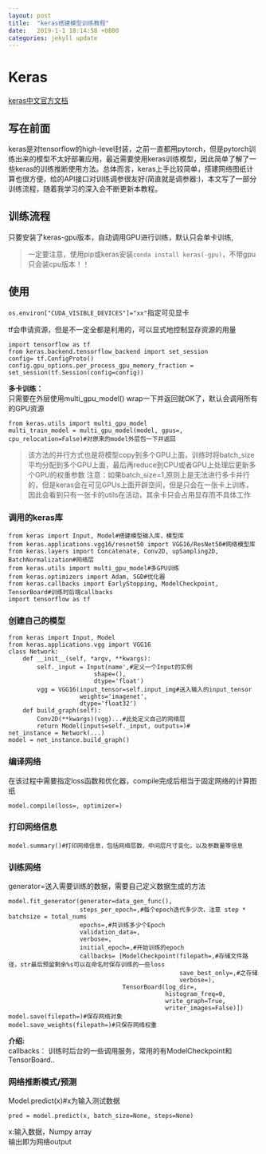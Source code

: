 ```yaml
---
layout: post
title:  "keras搭建模型训练教程"
date:   2019-1-1 18:14:58 +0800
categories: jekyll update
---
```

# Keras
[keras中文官方文档](https://keras-cn.readthedocs.io/en/latest/)  
## 写在前面
keras是对tensorflow的high-level封装，之前一直都用pytorch，但是pytorch训练出来的模型不太好部署应用，最近需要使用keras训练模型，因此简单了解了一些keras的训练推断使用方法。总体而言，keras上手比较简单，搭建网络图纸计算也很方便，给的API接口对训练调参很友好(简直就是调参器:)，本文写了一部分训练流程，随着我学习的深入会不断更新本教程。
## 训练流程

只要安装了keras-gpu版本，自动调用GPU进行训练，默认只会单卡训练,
>一定要注意，使用pip或keras安装`conda install keras(-gpu)`，不带gpu只会装cpu版本！！ 

使用
---
`os.environ["CUDA_VISIBLE_DEVICES"]="xx"`指定可见显卡

tf会申请资源，但是不一定全都是利用的，可以显式地控制显存资源的用量
```
import tensorflow as tf
from keras.backend.tensorflow_backend import set_session
config= tf.ConfigProto()
config.gpu_options.per_process_gpu_memory_fraction = set_session(tf.Session(config=config))
```
**多卡训练：**  
只需要在外层使用multi_gpu_model() wrap一下并返回就OK了，默认会调用所有的GPU资源

```
from keras.utils import multi_gpu_model
multi_train_model = multi_gpu_model(model, gpus=, cpu_relocation=False)#对原来的model外层包一下并返回
```
>该方法的并行方式也是将模型copy到多个GPU上面，训练时将batch_size平均分配到多个GPU上面，最后再reduce到CPU或者GPU上处理后更新多个GPU的权重参数
>注意：如果batch_size=1,原则上是无法进行多卡并行的，但是keras会在可见GPUs上面开辟空间，但是只会在一张卡上训练，因此会看到只有一张卡的utils在活动，其余卡只会占用显存而不具体工作
### 调用的keras库
```
from keras import Input, Model#搭建模型输入库，模型库
from keras.applications.vgg16/resnet50 import VGG16/ResNet50#网络模型库
from keras.layers import Concatenate, Conv2D, upSampling2D, BatchNormalization#网络层
from keras.utils import multi_gpu_model#多GPU训练
from keras.optimizers import Adam, SGD#优化器
from keras.callbacks import EarlyStopping, ModelCheckpoint, TensorBoard#训练时后端callbacks
import tensorflow as tf
```
### 创建自己的模型  
```
from keras import Input, Model
from keras.applications.vgg import VGG16
class Network:
    def __init__(self, *argv, **kwargs):
        self._input = Input(name',#定义一个Input的实例
                        shape=(),
                        dtype='float')
        vgg = VGG16(input_tensor=self.input_img#送入输入的input_tensor
                    weights='imagenet',
                    dtype='float32')                
    def build_graph(self):
        Conv2D(**kwargs)(vgg)...#此处定义自己的网络层
        return Model(inputs=self._input, outputs=)#
net_instance = Network(...)
model = net_instance.build_graph()
```

### 编译网络
在该过程中需要指定loss函数和优化器，compile完成后相当于固定网络的计算图纸
```
model.compile(loss=, optimizer=)
```
### 打印网络信息
```
model.summary()#打印网络信息，包括网络层数，中间层尺寸变化，以及参数量等信息
```

### 训练网络
generator=送入需要训练的数据，需要自己定义数据生成的方法
```
model.fit_generator(generator=data_gen_func(),
                    steps_per_epoch=,#每个epoch迭代多少次，注意 step * batchsize = total_nums
                    epochs=,#共训练多少个Epoch
                    validation_data=,
                    verbose=,
                    initial_epoch=,#开始训练的epoch
                    callbacks= [ModelCheckpoint(filepath=,#存储文件路径，str最后预留剩余%s可以在命名时保存训练的一些loss
                                                save_best_only=,#之存储
                                                verbose=),
                                TensorBoard(log_dir=,
                                            histogram_freq=0,
                                            write_graph=True,
                                            writer_images=False)])
model.save(filepath=)#保存网络对象
model.save_weights(filepath=)#只保存网络权重
```

**介绍:**  
callbacks： 训练时后台的一些调用服务，常用的有ModelCheckpoint和TensorBoard..
### 网络推断模式/预测
Model.predict(x)#x为输入测试数据

```
pred = model.predict(x, batch_size=None, steps=None)
```
x:输入数据，Numpy array  
输出即为网络output

